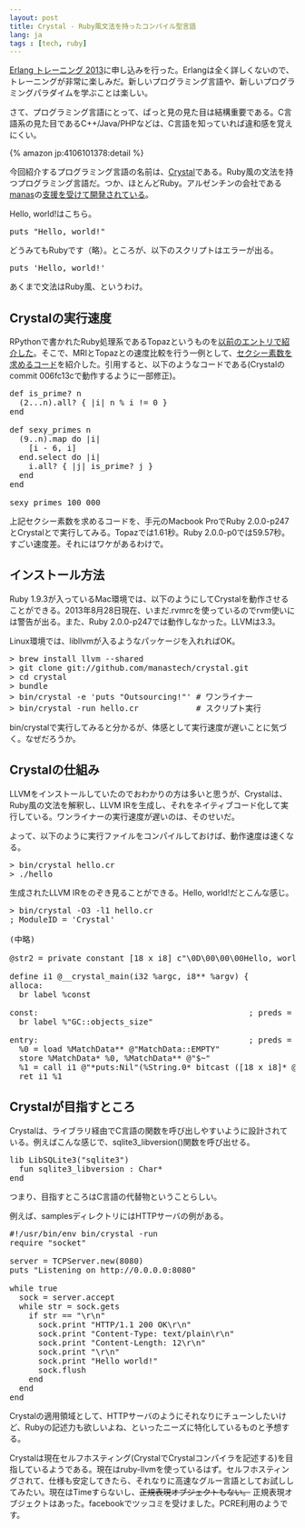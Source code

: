 ```yaml
---
layout: post
title: Crystal - Ruby風文法を持ったコンパイル型言語
lang: ja
tags : [tech, ruby]
---
```

[Erlang トレーニング 2013](http://connpass.com/event/3301/)に申し込みを行った。Erlangは全く詳しくないので、トレーニングが非常に楽しみだ。新しいプログラミング言語や、新しいプログラミングパラダイムを学ぶことは楽しい。

さて、プログラミング言語にとって、ぱっと見の見た目は結構重要である。C言語系の見た目であるC++/Java/PHPなどは、C言語を知っていれば違和感を覚えにくい。

{% amazon jp:4106101378:detail %}

今回紹介するプログラミング言語の名前は、[Crystal](http://crystal-lang.org/)である。Ruby風の文法を持つプログラミング言語だ。つか、ほとんどRuby。アルゼンチンの会社である[manas](http://www.manas.com.ar/)の[支援を受けて開発されている](https://twitter.com/manastech/status/354979360211615746)。

Hello, world!はこちら。

<pre class="prettyprint linenums lang-ruby">
puts "Hello, world!"
</pre>

どうみてもRubyです（略）。ところが、以下のスクリプトはエラーが出る。

<pre class="prettyprint linenums lang-ruby">
puts 'Hello, world!'
</pre>

あくまで文法はRuby風、というわけ。

## Crystalの実行速度

RPythonで書かれたRuby処理系であるTopazというものを[以前のエントリで紹介した](http://blog.wktk.co.jp/archives/328)。そこで、MRIとTopazとの速度比較を行う一例として、[セクシー素数を求めるコード](https://gist.github.com/havenwood/4724778)を紹介した。引用すると、以下のようなコードである(Crystalのcommit 006fc13cで動作するように一部修正)。

<pre class="prettyprint linenums lang-ruby">
def is_prime? n
  (2...n).all? { |i| n % i != 0 }
end

def sexy_primes n
  (9..n).map do |i|
    [i - 6, i]
  end.select do |i|
    i.all? { |j| is_prime? j }
  end
end

sexy_primes 100_000
</pre>

上記セクシー素数を求めるコードを、手元のMacbook ProでRuby 2.0.0-p247とCrystalとで実行してみる。Topazでは1.61秒。Ruby 2.0.0-p0では59.57秒。すごい速度差。それにはワケがあるわけで。

## インストール方法

Ruby 1.9.3が入っているMac環境では、以下のようにしてCrystalを動作させることができる。2013年8月28日現在、いまだ.rvmrcを使っているのでrvm使いには警告が出る。また、Ruby 2.0.0-p247では動作しなかった。LLVMは3.3。

Linux環境では、libllvmが入るようなパッケージを入れればOK。

<pre class="prettyprint linenums lang-sh">
> brew install llvm --shared
> git clone git://github.com/manastech/crystal.git
> cd crystal
> bundle
> bin/crystal -e 'puts "Outsourcing!"' # ワンライナー
> bin/crystal -run hello.cr            # スクリプト実行
</pre>

bin/crystalで実行してみると分かるが、体感として実行速度が遅いことに気づく。なぜだろうか。

## Crystalの仕組み

LLVMをインストールしていたのでおわかりの方は多いと思うが、Crystalは、Ruby風の文法を解釈し、LLVM IRを生成し、それをネイティブコード化して実行している。ワンライナーの実行速度が遅いのは、そのせいだ。

よって、以下のように実行ファイルをコンパイルしておけば、動作速度は速くなる。

<pre class="prettyprint linenums lang-sh">
> bin/crystal hello.cr
> ./hello
</pre>

生成されたLLVM IRをのぞき見ることができる。Hello, world!だとこんな感じ。

<pre class="prettyprint linenums lang-sh">
> bin/crystal -O3 -l1 hello.cr
; ModuleID = 'Crystal'

(中略)

@str2 = private constant [18 x i8] c"\0D\00\00\00Hello, world!\00"

define i1 @__crystal_main(i32 %argc, i8** %argv) {
alloca:
  br label %const

const:                                            ; preds = %alloca
  br label %"GC::objects_size"

entry:                                            ; preds = %"const_MatchData::EMPTY"
  %0 = load %MatchData** @"MatchData::EMPTY"
  store %MatchData* %0, %MatchData** @"$~"
  %1 = call i1 @"*puts<String>:Nil"(%String.0* bitcast ([18 x i8]* @str2 to %String.0*))
  ret i1 %1
</pre>

## Crystalが目指すところ

Crystalは、ライブラリ経由でC言語の関数を呼び出しやすいように設計されている。例えばこんな感じで、sqlite3\_libversion()関数を呼び出せる。

<pre class="prettyprint linenums lang-ruby">
lib LibSQLite3("sqlite3")
  fun sqlite3_libversion : Char*
end
</pre>

つまり、目指すところはC言語の代替物ということらしい。

例えば、samplesディレクトリにはHTTPサーバの例がある。

<pre class="prettyprint linenums lang-ruby">
#!/usr/bin/env bin/crystal -run
require "socket"

server = TCPServer.new(8080)
puts "Listening on http://0.0.0.0:8080"

while true
  sock = server.accept
  while str = sock.gets
    if str == "\r\n"
      sock.print "HTTP/1.1 200 OK\r\n"
      sock.print "Content-Type: text/plain\r\n"
      sock.print "Content-Length: 12\r\n"
      sock.print "\r\n"
      sock.print "Hello world!"
      sock.flush
    end
  end
end
</pre>

Crystalの適用領域として、HTTPサーバのようにそれなりにチューンしたいけど、Rubyの記述力も欲しいよね、といったニーズに特化しているものと予想する。

Crystalは現在セルフホスティング(CrystalでCrystalコンパイラを記述する)を目指しているようである。現在はruby-llvmを使っているはず。セルフホスティングされて、仕様も安定してきたら、それなりに高速なグルー言語としてお試ししてみたい。現在はTimeすらないし、~~正規表現オブジェクトもない。~~ 正規表現オブジェクトはあった。facebookでツッコミを受けました。PCRE利用のようです。
